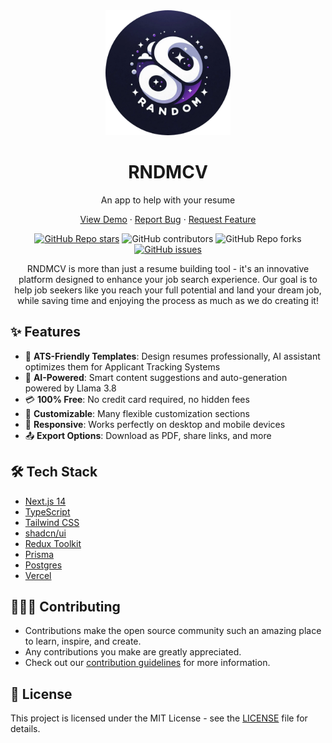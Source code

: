 <div align="center">
  <img width="200px" he src="./public/images/512x512.png">

  <h1>RNDMCV</h1>
  <p>An app to help with your resume</p>

  <p align="center">
    <a href="https://rndmcv.vercel.app/">View Demo</a>
    ·
    <a href="https://github.com/svyatoslavw/rndmcv-app/issues/new?assignees=&labels=bug&template=bug.yml">Report Bug</a>
    ·
    <a href="https://github.com/svyatoslavw/rndmcv-app/issues/new?assignees=&labels=feature&template=features.yml">Request Feature</a>
  </p>

   [![GitHub Repo stars](https://img.shields.io/github/stars/svyatoslavw/rndmcv-app?style=flat)](https://github.com/svyatoslavw/rndmcv-app/stargazers)
   ![GitHub contributors](https://img.shields.io/github/contributors/svyatoslavw/rndmcv-app?style=flat)
   ![GitHub Repo forks](https://img.shields.io/github/forks/svyatoslavw/rndmcv-app?style=flat)
   [![GitHub issues](https://img.shields.io/github/issues/svyatoslavw/rndmcv-app)](https://github.com/svyatoslavw/rndmcv-app/issues)

   RNDMCV is more than just a resume building tool - it's an innovative platform designed to enhance your job search experience. Our goal is to help job seekers like you reach your full potential and land your dream job, while saving time and enjoying the process as much as we do creating it!
 </div>

## ✨ Features
- 🎯 **ATS-Friendly Templates**: Design resumes professionally, AI assistant optimizes them for Applicant Tracking Systems
- 🤖 **AI-Powered**: Smart content suggestions and auto-generation powered by Llama 3.8
- 💳 **100% Free**: No credit card required, no hidden fees
- 🎨 **Customizable**: Many flexible customization sections
- 📱 **Responsive**: Works perfectly on desktop and mobile devices
- 📤 **Export Options**: Download as PDF, share links, and more

## 🛠️ Tech Stack

- [Next.js 14](https://nextjs.org/)
- [TypeScript](https://www.typescriptlang.org/)
- [Tailwind CSS](https://tailwindcss.com/)
- [shadcn/ui](https://ui.shadcn.com/)
- [Redux Toolkit](https://redux-toolkit.js.org/)
- [Prisma](https://prisma.io/)
- [Postgres](https://www.postgresql.org/)
- [Vercel](https://vercel.com/)

## 👩🏽‍💻 Contributing

- Contributions make the open source community such an amazing place to learn, inspire, and create.
- Any contributions you make are greatly appreciated.
- Check out our [contribution guidelines](/CONTRIBUTING.md) for more information.

## 📄 License
This project is licensed under the MIT License - see the [LICENSE](LICENSE) file for details.
